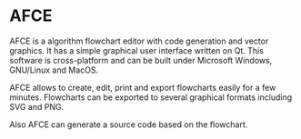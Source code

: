 AFCE
====

AFCE is a algorithm flowchart editor with code generation and vector graphics. It has a simple graphical user interface written on Qt. This software is cross-platform and can be built under Microsoft Windows, GNU/Linux and MacOS.

AFCE allows to create, edit, print and export flowcharts easily for a few minutes. Flowcharts can be exported to several graphical formats including SVG and PNG.

Also AFCE can generate a source code based on the flowchart.
